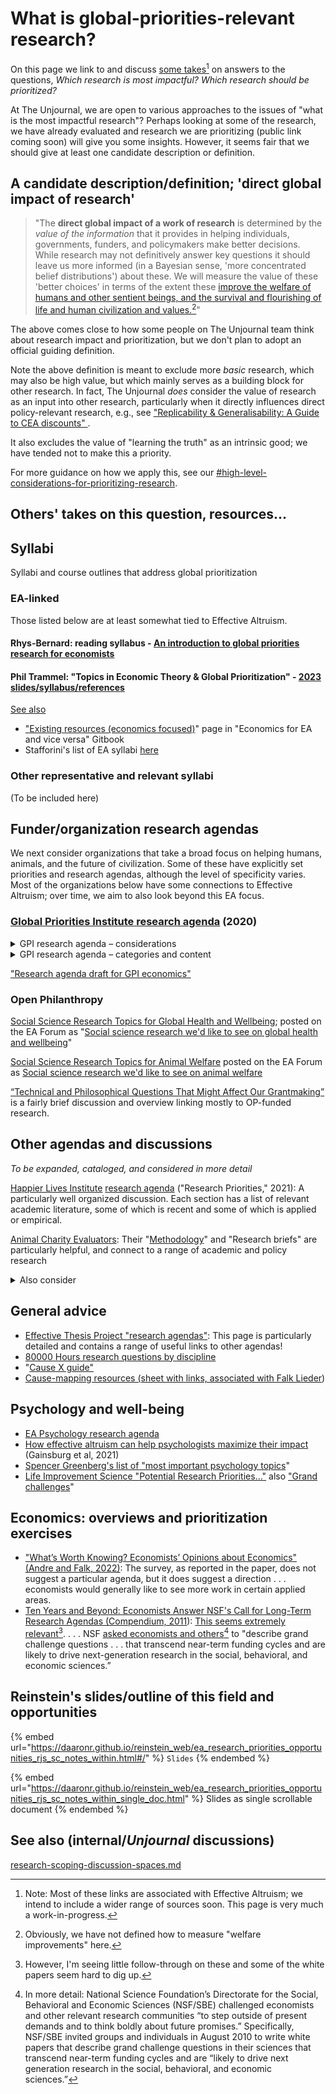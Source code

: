 # What is global-priorities-relevant research?

On this page we link to and discuss [some takes](#user-content-fn-1)[^1] on answers to the questions, _Which research is most impactful? Which research should be prioritized?_

At The Unjournal, we are open to various approaches to the issues of "what is the most impactful research"?  Perhaps looking at some of the research, we have already evaluated and research we are prioritizing (public link coming soon) will give you some insights. However, it seems fair that we should give at least one candidate description or definition.

## A candidate description/definition; 'direct global impact of research'



> "The **direct global impact of a work of research**  is determined by the _value of the information_ that it provides in helping individuals, governments, funders, and policymakers make better decisions. While research may not definitively answer key questions it should leave us more informed (in a Bayesian sense, 'more concentrated belief distributions') about these. We will measure the value of these 'better choices' in terms of the extent these [improve the welfare of humans and other sentient beings, and the survival and flourishing of life and human civilization and values.](#user-content-fn-2)[^2]"

The above comes close to how some people on The Unjournal team think about research impact and prioritization, but we don't plan to adopt an official guiding definition.&#x20;

Note the above definition is meant to exclude more _basic_ research, which may also be high value, but which mainly serves as a building block for other research. In fact, The Unjournal _does_ consider the value of research as an input into other research, particularly when it directly influences direct policy-relevant  research, e.g., see ["Replicability & Generalisability: A Guide to CEA discounts" ](https://unjournal.pubpub.org/pub/evalsumtemplateapplied/release/1?readingCollection=02bc1831).

It also excludes the value of "learning the truth" as an intrinsic good; we have tended not to make this a priority.

For more guidance on how we apply this, see our [#high-level-considerations-for-prioritizing-research](policies-projects-evaluation-workflow/considering-projects/what-research-to-target.md#high-level-considerations-for-prioritizing-research "mention").

## Others' takes on this question, resources...&#x20;

## Syllabi

Syllabi and course outlines that address global prioritization

### EA-linked

Those listed below are at least somewhat tied to Effective Altruism.

#### Rhys-Bernard: reading syllabus - [An introduction to global priorities research for economists](https://forum.effectivealtruism.org/posts/dia3NcGCqLXhWmsaX/an-introduction-to-global-priorities-research-for-economists)

#### Phil Trammel: "Topics in Economic Theory & Global Prioritization" - [2023 slides/syllabus/references](https://docs.google.com/document/d/1f8AR_iftjgwh8n182U-LxIutmNkTTXq4OBLlM4FOU_I/edit)&#x20;

[See also ](https://globalimpact.gitbook.io/economics-for-ea-and-vice-versa/existing-resources-programs-examples)

* ["Existing resources (economics focused)](https://globalimpact.gitbook.io/economics-for-ea-and-vice-versa/existing-resources-programs-examples)" page in "Economics for EA and vice versa" Gitbook
* &#x20;Stafforini's list of EA syllabi [here](http://www.stafforini.com/blog/effective-altruism-syllabi)

### Other representative and relevant syllabi

(To be included here)

## **Funder/organization research agendas**

We next consider organizations that take a broad focus on helping humans, animals, and the future of civilization. Some of these have explicitly set priorities and research agendas, although the level of specificity varies. Most of the organizations below have some connections to Effective Altruism; over time, we aim to also look beyond this EA focus.

### [Global Priorities Institute research agenda](https://globalprioritiesinstitute.org/research-agenda-web-version/) (2020)

<details>

<summary>GPI research agenda – considerations</summary>

GPI focuses on _prioritization_ research—what to prioritize and why; how to make these decisions. They focus less on how to _implement_ improvements and interventions.

The agenda is divided into "The longtermism paradigm" and "General issues in global prioritisation."

The agenda focuses largely on formal theory (in philosophy, economics, and decision science) and, to a lesser extent., methodology. They aim to identify and inform "crucial considerations," and rarely focus on specific impact assessments.

Nonetheless, the agenda cites some empirical and directly policy-relevant work, and there are suggestions (e.g., from Eva Vivalt) that they might move more towards this in the future.

</details>

<details>

<summary>GPI research agenda – categories and content</summary>

Below, I (Reinstein) list the categories from GPI's 2020 agenda. I give a first-pass impression of the relevance of these categories for _The Unjournal_, in something like descending order (bold = most clearly relevant).

[**1. The longtermism paradigm**](https://globalprioritiesinstitute.org/research-agenda-web-version/#1_The_longtermism_paradigm):tada:

_**More relevant to**_**&#x20;The Unjournal:**

* _**"**_[_**Reducing and mitigating catastrophic risk**_](https://globalprioritiesinstitute.org/research-agenda-web-version/#13_Reducing_and_mitigating_catastrophic_risk)_**"**_
* **"**[_**Economic growth, population growth, and inequality**_](https://globalprioritiesinstitute.org/research-agenda-web-version/#16_Economic_growth_population_growth_and_inequality)_**"**_
* "[Forecasting the long-term future](https://globalprioritiesinstitute.org/research-agenda-web-version/#18_Forecasting_the_long-term_future)"

_Less relevant to_ The Unjournal: "[Intergenerational governance](https://globalprioritiesinstitute.org/research-agenda-web-version/#15_Intergenerational_governance)", "[The value of the future of humanity](https://globalprioritiesinstitute.org/research-agenda-web-version/#12_The_value_of_the_future_of_humanity)", "[Articulation and evaluation of longtermism](https://globalprioritiesinstitute.org/research-agenda-web-version/#11_Articulation_and_evaluation_of_longtermism)", "[Other ways of leveraging the size of the future](https://globalprioritiesinstitute.org/research-agenda-web-version/#14_Other_ways_of_leveraging_the_size_of_the_future)", "[Moral uncertainty for longtermists](https://globalprioritiesinstitute.org/research-agenda-web-version/#17_Moral_uncertainty_for_longtermists)"

[**2. General issues in global prioritisation**](https://globalprioritiesinstitute.org/research-agenda-web-version/#2_General_issues_in_global_prioritisation)

_**More relevant to**_**&#x20;The Unjournal:**

* [**Distributions of cost-effectiveness**](https://globalprioritiesinstitute.org/research-agenda-web-version/#25_Distributions_of_cost-effectiveness)
* [Institutions](https://globalprioritiesinstitute.org/research-agenda-web-version/#28_Institutions)
* [Optimal timing and discounting](https://globalprioritiesinstitute.org/research-agenda-web-version/#23_Optimal_timing_and_discounting)
* [Diversification and hedging](https://globalprioritiesinstitute.org/research-agenda-web-version/#24_Diversification_and_hedging)
* [Modelling altruism](https://globalprioritiesinstitute.org/research-agenda-web-version/#26_Modelling_altruism)
* [Altruistic coordination](https://globalprioritiesinstitute.org/research-agenda-web-version/#27_Altruistic_coordination)

Less relevant:[ Decision-theoretic issues](https://globalprioritiesinstitute.org/research-agenda-web-version/#21_Decision-theoretic_issues), [Epistemological issues](https://globalprioritiesinstitute.org/research-agenda-web-version/#22_Epistemological_issues)

</details>

["Research agenda draft for GPI economics"](https://globalprioritiesinstitute.org/wp-content/uploads/Economics-research-agenda-draft.pdf)



### Open Philanthropy&#x20;

[Social Science Research Topics for Global Health and Wellbeing](https://www.openphilanthropy.org/research/social-science-research-topics-for-global-health-and-wellbeing/); posted on the EA Forum as "[Social science research we'd like to see on global health and wellbeing](https://forum.effectivealtruism.org/posts/3Y7c7MXf3BzgruTWv/social-science-research-we-d-like-to-see-on-global-health)"

[Social Science Research Topics for Animal Welfare](https://www.openphilanthropy.org/research/social-science-research-topics-for-animal-welfare/) posted on the EA Forum as [Social science research we'd like to see on animal welfare](https://forum.effectivealtruism.org/posts/QyXcTAhzcQeLDckGL/social-science-research-we-d-like-to-see-on-animal-welfare)

&#x20;[“Technical and Philosophical Questions That Might Affect Our Grantmaking”](https://www.openphilanthropy.org/blog/technical-and-philosophical-questions-might-affect-our-grantmaking) is a fairly brief discussion and overview linking mostly to OP-funded research.



## Other agendas and discussions

_To be expanded, cataloged, and considered in more detail_

[Happier Lives Institute](https://www.happierlivesinstitute.org/research-agenda.html) [research agenda](https://www.happierlivesinstitute.org/research-agenda.html) ("Research Priorities," 2021): A particularly well organized discussion. Each section has a list of relevant academic literature, some of which is recent and some of which is applied or empirical.

[Animal Charity Evaluators](https://animalcharityevaluators.org/research/): Their "[Methodology](https://animalcharityevaluators.org/research/methodology/)" and "Research briefs" are particularly helpful, and connect to a range of academic and policy research



<details>

<summary>Also consider</summary>

[Giving What We Can's "high-impact causes"](https://www.givingwhatwecan.org/cause-areas): simple discussions of the cause they prioritize, backed by numbers and links/citations

[Rethink Priorities 2021 strategy (forum post)](https://forum.effectivealtruism.org/posts/33AnPajNYmNrdXQbj/rethink-priorities-2020-impact-and-2021-strategy): Some directional suggestions in the "Our current plans" section under "Our research going forward is expected to focus on:"

[UNICEF strategic plan](https://www.unicef.org/reports/unicef-strategic-plan-2022-2025): Not easy to link to research; they have a large number of priorities, goals, and principles; see infographic: <img src=".gitbook/assets/image (12).png" alt="" data-size="line">

[Centre for Exploratory Altruism Research:](https://exploratory-altruism.org/) Their "[Findings](https://exploratory-altruism.org/research-findings/)" page considering relative cost-effectiveness; generally a shallow review/BOTEC spreadsheet approach. "CEARCH attempts to identify a cause’s _marginal expected value (MEV)_."&#x20;

</details>

## **General advice**

* [Effective Thesis Project "research agendas"](https://effectivethesis.org/research-agendas/): This page is particularly detailed and contains a range of useful links to other agendas!
* [80000 Hours research questions by discipline](https://80000hours.org/articles/research-questions-by-discipline/)
* "[Cause X guide"](https://forum.effectivealtruism.org/posts/kFmFLcdSFKo2GFJkc/cause-x-guide)
* [Cause-mapping resources (sheet with links, associated with Falk Lieder](https://docs.google.com/spreadsheets/d/1b8Tw0OpyTSh-qbW6yAD93asrI1nEwc2_GseJRlh-kJM/edit#gid=460638401))

## **Psychology and well-being**

* [EA Psychology research agenda](https://www.eapsychology.org/research-agenda)
* [How effective altruism can help psychologists maximize their impact](https://psyarxiv.com/8dw59/) (Gainsburg et al, 2021)
* [Spencer Greenberg's list of "most important psychology topics](https://docs.google.com/spreadsheets/d/1cIreVxInZh9a6rWq2Qc-HRzp5UE1oL1ZUiQVD1ZsUec/edit#gid=0)"
* [Life Improvement Science "Potential Research Priorities..."](https://www.life-improvement.science/research-priorities/promising-questions) also ["Grand challenges](https://www.life-improvement.science/research-priorities/gcmain)"

## Economics: overviews and prioritization exercises

* ["What’s Worth Knowing? Economists’ Opinions about Economics" (Andre and Falk, 2022)](https://www.briq-institute.org/files/whats-worth-knowing.pdf): The survey, as reported in the paper, does not suggest a particular agenda, but it does suggest a direction . . . economists would generally like to see more work in certain applied areas.&#x20;
* [Ten Years and Beyond: Economists Answer NSF's Call for Long-Term Research Agendas (Compendium, 2011](https://papers.ssrn.com/sol3/papers.cfm?abstract_id=1886598)): [This seems extremely relevant](#user-content-fn-3)[^3]. . . . NSF [asked economists and others](#user-content-fn-4)[^4] to "describe grand challenge questions . . . that transcend near-term funding cycles and are likely to drive next-generation research in the social, behavioral, and economic sciences.”&#x20;

## Reinstein's slides/outline of this field and opportunities

{% embed url="https://daaronr.github.io/reinstein_web/ea_research_priorities_opportunities_rjs_sc_notes_within.html#/" %}
`Slides`
{% endembed %}

{% embed url="https://daaronr.github.io/reinstein_web/ea_research_priorities_opportunities_rjs_sc_notes_within_single_doc.html" %}
Slides as single scrollable document
{% endembed %}



## See also (internal/_Unjournal_ discussions)

[research-scoping-discussion-spaces.md](management-tech-details-discussion/research-scoping-discussion-spaces.md "mention")





[^1]: Note: Most of these links are associated with Effective Altruism; we intend to include a wider range of sources soon. This page is very much a work-in-progress.

[^2]: Obviously, we have not defined how to measure "welfare improvements"  here.



[^3]: However, I'm seeing little follow-through on these and some of the white papers seem hard to dig up.



[^4]: In more detail: National Science Foundation’s Directorate for the Social, Behavioral and Economic Sciences (NSF/SBE) challenged economists and other relevant research communities “to step outside of present demands and to think boldly about future promises.” Specifically, NSF/SBE invited groups and individuals in August 2010 to write white papers that describe grand challenge questions in their sciences that transcend near-term funding cycles and are “likely to drive next generation research in the social, behavioral, and economic sciences.”
